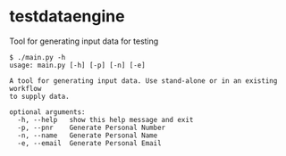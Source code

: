 # testdataengine
Tool for generating input data for testing

```
$ ./main.py -h
usage: main.py [-h] [-p] [-n] [-e]

A tool for generating input data. Use stand-alone or in an existing workflow
to supply data.

optional arguments:
  -h, --help   show this help message and exit
  -p, --pnr    Generate Personal Number
  -n, --name   Generate Personal Name
  -e, --email  Generate Personal Email
```